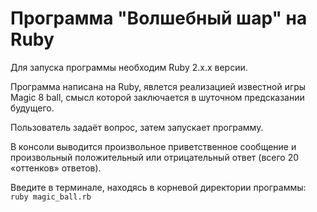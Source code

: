 # Программа "Волшебный шар" на Ruby

Для запуска программы необходим Ruby 2.x.x версии.

Программа написана на Ruby, явлется реализацией известной игры Magic 8 ball, смысл которой заключается в шуточном предсказании будущего.

Пользователь задаёт вопрос, затем запускает программу.

В консоли выводится произвольное приветственное сообщение и произвольный положительный или отрицательный ответ (всего 20 «оттенков» ответов).

Введите в терминале, находясь в корневой директории программы:
`ruby magic_ball.rb`
